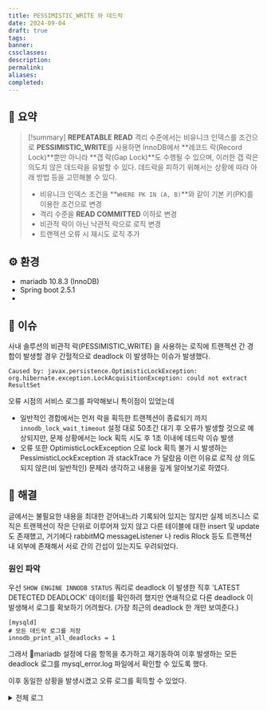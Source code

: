 ```yaml
---
title: PESSIMISTIC_WRITE 와 데드락
date: 2024-09-04
draft: true
tags:
banner:
cssclasses:
description:
permalink:
aliases:
completed:
---
```

## 📝 요약
> [!summary]
> **REPEATABLE READ** 격리 수준에서는 비유니크 인덱스를 조건으로 **PESSIMISTIC_WRITE**를 사용하면 InnoDB에서 **레코드 락(Record Lock)**뿐만 아니라 **갭 락(Gap Lock)**도 수행될 수 있으며, 이러한 갭 락은 의도치 않은 데드락을 유발할 수 있다.
> 데드락을 피하기 위해서는 상황에 따라 아래 방법 등을 고민해볼 수 있다.
> - 비유니크 인덱스 조건을 **`WHERE PK IN (A, B)`**와 같이 기본 키(PK)를 이용한 조건으로 변경
> - 격리 수준을 **READ COMMITTED** 이하로 변경
> - 비관적 락이 아닌 낙관적 락으로 로직 변경 
> - 트랜젝션 오류 시 재시도 로직 추가

## ⚙️ 환경
- mariadb 10.8.3 (InnoDB)
- Spring boot 2.5.1
- 

## 💬 이슈
사내 솔루션의 비관적 락(PESSIMISTIC_WRITE) 을 사용하는 로직에 트랜젝션 간 경합이 발생할 경우 간헐적으로 deadlock 이 발생하는 이슈가 발생했다.  

```
Caused by: javax.persistence.OptimisticLockException: org.hibernate.exception.LockAcquisitionException: could not extract ResultSet
```

오류 시점의 서비스 로그를 파악해보니 특이점이 있었는데
- 일반적인 경합에서는 먼저 락을 획득한 트랜젝션이 종료되기 까지 `innodb_lock_wait_timeout` 설정 대로 50초간 대기 후 오류가 발생할 것으로 예상되지만, 문제 상황에서는 lock 획득 시도 후 1초 이내에 데드락 이슈 발생
- 오류 또한 OptimisticLockException 으로 lock 획득 불가 시 발생하는 PessimisticLockException 과 stackTrace 가 달랐음
이런 이유로 로직 상 의도되지 않은(비 일반적인) 문제라 생각하고 내용을 깊게 알아보기로 하였다.  

## 🧗 해결
글에서는 불필요한 내용을 최대한 걷어내느라 기록되어 있지는 않지만 실제 비즈니스 로직은 트랜젝션이 작은 단위로 이루어져 있지 않고 다른 테이블에 대한 insert 및 update 도 존재했고, 거기에다 rabbitMQ messageListener 나 redis Rlock 등도 트랜젝션 내 외부에 존재해서 서로 간의 간섭이 있는지도 우려되었다. 

### 원인 파악
우선 `SHOW ENGINE INNODB STATUS` 쿼리로 deadlock 이 발생한 직후 'LATEST DETECTED DEADLOCK' 데이터를 확인하려 했지만 연쇄적으로 다른 deadlock 이 발생해서 로그를 확보하기 어려웠다. (가장 최근의 deadlock 한 개만 보여준다.)  

```config
[mysqld]
# 모든 데드락 로그를 저장
innodb_print_all_deadlocks = 1
```

그래서 mariadb 설정에 다음 항목을 추가하고 재기동하여 이후 발생하는 모든 deadlock 로그를 mysql_error.log 파일에서 확인할 수 있도록 했다.  

이후 동일한 상황을 발생시켰고 오류 로그를 획득할 수 있었다.  

<details> <summary>전체 로그</summary>
<div>
```
2024-09-10 12:38:06 2195 [Note] InnoDB: Transactions deadlock detected, dumping detailed information.

  

2024-09-10 12:38:06 2195 [Note] InnoDB:

  

*** (1) TRANSACTION:

  

  

TRANSACTION 7994580, ACTIVE 0 sec fetching rows

  

mysql tables in use 1, locked 1

  

LOCK WAIT 5 lock struct(s), heap size 1128, 3 row lock(s), undo log entries 2

  

MariaDB thread id 2195, OS thread handle 139620720838400, query id 43213 172.18.0.8 root Sending data

  

select * from target_table where col1=134 for update

  

2024-09-10 12:38:06 2195 [Note] InnoDB: *** WAITING FOR THIS LOCK TO BE GRANTED:

  

  

RECORD LOCKS space id 288 page no 3 n bits 112 index PRIMARY of table `target_table` trx id 7994580 lock_mode X locks rec but not gap waiting

  

Record lock, heap no 105 PHYSICAL RECORD: n_fields 16; compact format; info bits 0

  

0: len 8; hex 80000000000000e2; asc ;;

  

1: len 6; hex 00000079fcd3; asc y ;;

  

2: len 7; hex 5f0000400c1155; asc _ @ U;;

  

3: len 8; hex 800000000000004a; asc J;;

  

4: len 8; hex 8000000000000008; asc ;;

  

5: len 30; hex 65313833336261322d326663372d343539612d623265332d363634393435; asc e1833ba2-2fc7-459a-b2e3-664945; (total 36 bytes);

  

6: len 2; hex 8046; asc F;;

  

7: len 8; hex 99b45439860a77b0; asc T9 w ;;

  

8: len 8; hex 99b454391608c230; asc T9 0;;

  

9: len 8; hex 99b454391b05a938; asc T9 8;;

  

10: len 8; hex 99b45439860a77b0; asc T9 w ;;

  

11: SQL NULL;

  

12: len 2; hex 8014; asc ;;

  

13: len 1; hex 80; asc ;;

  

14: len 8; hex 99b45439860a77b0; asc T9 w ;;

  

15: len 2; hex 8004; asc ;;

  

  

2024-09-10 12:38:06 2195 [Note] InnoDB: *** CONFLICTING WITH:

  

  

RECORD LOCKS space id 288 page no 3 n bits 112 index PRIMARY of table `target_table` trx id 7994579 lock_mode X locks rec but not gap

  

Record lock, heap no 83 PHYSICAL RECORD: n_fields 16; compact format; info bits 0

  

0: len 8; hex 80000000000000fd; asc ;;

  

1: len 6; hex 000000000000; asc ;;

  

2: len 7; hex 80000000000000; asc ;;

  

3: len 8; hex 800000000000004a; asc J;;

  

4: SQL NULL;

  

5: SQL NULL;

  

6: len 2; hex 8014; asc ;;

  

7: len 8; hex 99b45436e70c38e8; asc T6 8 ;;

  

8: SQL NULL;

  

9: SQL NULL;

  

10: SQL NULL;

  

11: SQL NULL;

  

12: SQL NULL;

  

13: SQL NULL;

  

14: len 8; hex 99b45436e70c38e8; asc T6 8 ;;

  

15: SQL NULL;

  

  

Record lock, heap no 105 PHYSICAL RECORD: n_fields 16; compact format; info bits 0

  

0: len 8; hex 80000000000000e2; asc ;;

  

1: len 6; hex 00000079fcd3; asc y ;;

  

2: len 7; hex 5f0000400c1155; asc _ @ U;;

  

3: len 8; hex 800000000000004a; asc J;;

  

4: len 8; hex 8000000000000008; asc ;;

  

5: len 30; hex 65313833336261322d326663372d343539612d623265332d363634393435; asc e1833ba2-2fc7-459a-b2e3-664945; (total 36 bytes);

  

6: len 2; hex 8046; asc F;;

  

7: len 8; hex 99b45439860a77b0; asc T9 w ;;

  

8: len 8; hex 99b454391608c230; asc T9 0;;

  

9: len 8; hex 99b454391b05a938; asc T9 8;;

  

10: len 8; hex 99b45439860a77b0; asc T9 w ;;

  

11: SQL NULL;

  

12: len 2; hex 8014; asc ;;

  

13: len 1; hex 80; asc ;;

  

14: len 8; hex 99b45439860a77b0; asc T9 w ;;

  

15: len 2; hex 8004; asc ;;

  

  

2024-09-10 12:38:06 2195 [Note] InnoDB:

  

*** (2) TRANSACTION:

  

  

TRANSACTION 7994579, ACTIVE 0 sec fetching rows

  

mysql tables in use 1, locked 1

  

LOCK WAIT 5 lock struct(s), heap size 1128, 4 row lock(s), undo log entries 2

  

MariaDB thread id 2194, OS thread handle 139620691040000, query id 43212 172.18.0.8 root Sending data

  

select * from target_table where col1=74 for update

  

2024-09-10 12:38:06 2195 [Note] InnoDB: *** WAITING FOR THIS LOCK TO BE GRANTED:

  

  

RECORD LOCKS space id 288 page no 3 n bits 112 index PRIMARY of table `target_table` trx id 7994579 lock_mode X locks rec but not gap waiting

  

Record lock, heap no 106 PHYSICAL RECORD: n_fields 16; compact format; info bits 0

  

0: len 8; hex 800000000000004d; asc M;;

  

1: len 6; hex 00000079fcd4; asc y ;;

  

2: len 7; hex 600000049a2a40; asc ` *@;;

  

3: len 8; hex 8000000000000086; asc ;;

  

4: len 8; hex 8000000000000002; asc ;;

  

5: len 30; hex 64396534613766392d616338342d343336332d393430622d373338353238; asc d9e4a7f9-ac84-4363-940b-738528; (total 36 bytes);

  

6: len 2; hex 8046; asc F;;

  

7: len 8; hex 99b45439860a8b38; asc T9 8;;

  

8: len 8; hex 99b454391a0979c8; asc T9 y ;;

  

9: len 8; hex 99b454391e0a5870; asc T9 Xp;;

  

10: len 8; hex 99b45439860a8b38; asc T9 8;;

  

11: SQL NULL;

  

12: len 2; hex 8014; asc ;;

  

13: len 1; hex 80; asc ;;

  

14: len 8; hex 99b45439860a8b38; asc T9 8;;

  

15: len 2; hex 8005; asc ;;

  

  

2024-09-10 12:38:06 2195 [Note] InnoDB: *** CONFLICTING WITH:

  

  

RECORD LOCKS space id 288 page no 3 n bits 112 index PRIMARY of table `target_table` trx id 7994580 lock_mode X locks rec but not gap

  

Record lock, heap no 106 PHYSICAL RECORD: n_fields 16; compact format; info bits 0

  

0: len 8; hex 800000000000004d; asc M;;

  

1: len 6; hex 00000079fcd4; asc y ;;

  

2: len 7; hex 600000049a2a40; asc ` *@;;

  

3: len 8; hex 8000000000000086; asc ;;

  

4: len 8; hex 8000000000000002; asc ;;

  

5: len 30; hex 64396534613766392d616338342d343336332d393430622d373338353238; asc d9e4a7f9-ac84-4363-940b-738528; (total 36 bytes);

  

6: len 2; hex 8046; asc F;;

  

7: len 8; hex 99b45439860a8b38; asc T9 8;;

  

8: len 8; hex 99b454391a0979c8; asc T9 y ;;

  

9: len 8; hex 99b454391e0a5870; asc T9 Xp;;

  

10: len 8; hex 99b45439860a8b38; asc T9 8;;

  

11: SQL NULL;

  

12: len 2; hex 8014; asc ;;

  

13: len 1; hex 80; asc ;;

  

14: len 8; hex 99b45439860a8b38; asc T9 8;;

  

15: len 2; hex 8005; asc ;;

  

  

2024-09-10 12:38:06 2195 [Note] InnoDB: *** WE ROLL BACK TRANSACTION (0)

```
</div>
</details>

로그 내용을 분석해보면

- 트랜젝션 7994579 과 7994580 이 동시에 배타적 락을 요청하고
- 두 트랜젝션이 record 락은 획득했으나 gap lock 은 얻지 못하는 교착상황이 발생
- InnoDB 에서 둘 중 하나를 rollback (victim) 

임을 파악할 수 있었다. (물론 바로 알게된 것은 아니고 엄청난 삽질과 검색의 결과였다.)  

로그를 보고 생긴 의문점은 '두 트랜젝션이 락을 걸려는 레코드는 서로 다른데 왜 서로 교착이라 판단했으며 gap lock 이란 또 뭘까?'



```sql
MariaDB [(none)]> show variables like '%isolation%';
+---------------+-----------------+
| Variable_name | Value           |
+---------------+-----------------+
| tx_isolation  | REPEATABLE-READ |
+---------------+-----------------+
```

비유니크 인덱스에 대한 쿼리 였기 때문에 gap lock 이 발생했다는 것을 깨달았고

격리수준이나 낙관적락으로 로직을 변경해도 될까?


데드락 발생 시나리오
```sql
[transaction 1]> START TRANSACTION;
[transaction 1]> SELECT * from dv_datamart.tb_rm_agent_multistatus  
         WHERE agent_id = 74 FOR UPDATE ;
[transaction 2]> START TRANSACTION;
[transaction 2]> SELECT * from dv_datamart.tb_rm_agent_multistatus  
         WHERE agent_id = 134 FOR UPDATE ;
[transaction 1]> SELECT * from dv_datamart.tb_rm_agent_multistatus  
         WHERE agent_id = 74 FOR UPDATE ; /* 데드락 발생 */
```
## 🚀 참고
- [mariadb 공식문서 innodb-lock-modes](https://mariadb.com/kb/en/innodb-lock-modes/)
- [mysql 공식문서 innodb-locking](https://dev.mysql.com/doc/refman/5.7/en/innodb-locking.html)
- [mysql 공식문서 innodb-deadlocks](https://dev.mysql.com/doc/refman/5.7/en/innodb-deadlocks.html)
- [mysql 공식문서 innodb-information-schema-transactions](https://dev.mysql.com/doc/refman/5.7/en/innodb-information-schema-transactions.html)
- [트랜잭션의 격리 수준(Isolation Level)에 대해 쉽고 완벽하게 이해하기](https://mangkyu.tistory.com/299)
- [MySQL Gap Lock 다시보기](https://medium.com/daangn/mysql-gap-lock-%EB%8B%A4%EC%8B%9C%EB%B3%B4%EA%B8%B0-7f47ea3f68bc)
- [MySQL Gap Lock (두번째 이야기)](https://medium.com/daangn/mysql-gap-lock-%EB%91%90%EB%B2%88%EC%A7%B8-%EC%9D%B4%EC%95%BC%EA%B8%B0-49727c005084)
- [https://jaeseongdev.github.io/development/2021/06/16/Lock%EC%9D%98-%EC%A2%85%EB%A5%98-(Shared-Lock,-Exclusive-Lock,-Record-Lock,-Gap-Lock,-Next-key-Lock)/](https://jaeseongdev.github.io/development/2021/06/16/Lock%EC%9D%98-%EC%A2%85%EB%A5%98-(Shared-Lock,-Exclusive-Lock,-Record-Lock,-Gap-Lock,-Next-key-Lock)/)